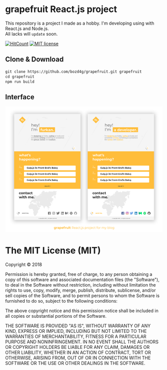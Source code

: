 # grapefruit React.js project
This repository is a project I made as a hobby. I'm developing using with React.js and Node.js.<br/>
All lacks will `update` soon.

[![HitCount](http://hits.dwyl.io/bozd4g/grapefruit.svg)](http://hits.dwyl.io/bozd4g/grapefruit)
[![MIT license](https://img.shields.io/badge/License-MIT-blue.svg)](https://bozd4g.mit-license.org/)

## Clone & Download
``` 
git clone https://github.com/bozd4g/grapefruit.git grapefruit
cd grapefruit
npm run build
```

## Interface

![interface](https://github.com/bozd4g/grapefruit/blob/master/images/interface.jpg)


The MIT License (MIT)
=====================

Copyright © 2018

Permission is hereby granted, free of charge, to any person obtaining a copy of this software and associated documentation files (the "Software"), to deal in the Software without restriction, including without limitation the rights to use, copy, modify, merge, publish, distribute, sublicense, and/or sell copies of the Software, and to permit persons to whom the Software is furnished to do so, subject to the following conditions:

The above copyright notice and this permission notice shall be included in all copies or substantial portions of the Software.

THE SOFTWARE IS PROVIDED "AS IS", WITHOUT WARRANTY OF ANY KIND, EXPRESS OR IMPLIED, INCLUDING BUT NOT LIMITED TO THE WARRANTIES OF MERCHANTABILITY, FITNESS FOR A PARTICULAR PURPOSE AND NONINFRINGEMENT. IN NO EVENT SHALL THE AUTHORS OR COPYRIGHT HOLDERS BE LIABLE FOR ANY CLAIM, DAMAGES OR OTHER LIABILITY, WHETHER IN AN ACTION OF CONTRACT, TORT OR OTHERWISE, ARISING FROM, OUT OF OR IN CONNECTION WITH THE SOFTWARE OR THE USE OR OTHER DEALINGS IN THE SOFTWARE.
